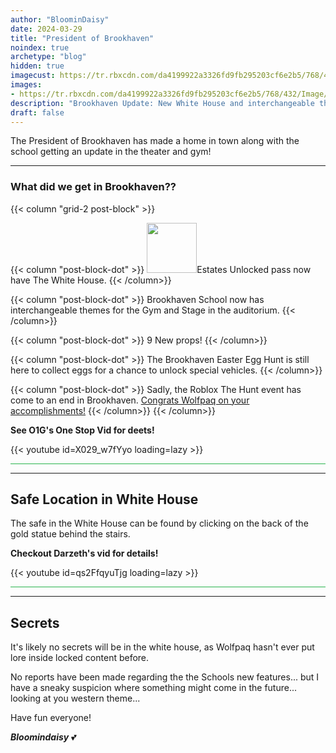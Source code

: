 ```yaml
---
author: "BloominDaisy"
date: 2024-03-29
title: "President of Brookhaven"
noindex: true
archetype: "blog"
hidden: true
imagecust: https://tr.rbxcdn.com/da4199922a3326fd9fb295203cf6e2b5/768/432/Image/Png
images:
- https://tr.rbxcdn.com/da4199922a3326fd9fb295203cf6e2b5/768/432/Image/Png
description: "Brookhaven Update: New White House and interchangeable themes in school gym and theater."
draft: false
---
```


The President of Brookhaven has made a home in town along with the school getting an update in the theater and gym!

---

### What did we get in Brookhaven??

{{< column "grid-2 post-block" >}}

{{< column "post-block-dot" >}}
<img src="https://tr.rbxcdn.com/426be6561d270c3efc78788be6551e8a/420/420/Image/Png" loading="lazy" style="width: 80px; height: 80px;">Estates Unlocked pass now have The White House. 
{{< /column>}}

{{< column "post-block-dot" >}}
Brookhaven School now has interchangeable themes for the Gym and Stage in the auditorium. 
{{< /column>}}

{{< column "post-block-dot" >}}
9 New props!
{{< /column>}}

{{< column "post-block-dot" >}}
The Brookhaven Easter Egg Hunt is still here to collect eggs for a chance to unlock special vehicles.
{{< /column>}}

{{< column "post-block-dot" >}}
Sadly, the Roblox The Hunt event has come to an end in Brookhaven. [Congrats Wolfpaq on your accomplishments!](blog/archive/2024/march/03-15-24/)
{{< /column>}}
{{< /column>}}


<div class="grid-2 post-vid-dot">

**See O1G's One Stop Vid for deets!** 
<div class="grid-1">
{{< youtube id=X029_w7fYyo loading=lazy >}}
</div>
</div>

<hr style="background-color: #28b44c" size=8 class="post-block">

---

## Safe Location in White House

The safe in the White House can be found by clicking on the back of the gold statue behind the stairs.


<div class="grid-2 post-vid-dot">

**Checkout Darzeth's vid for details!** <div class="grid-1">{{< youtube id=qs2FfqyuTjg loading=lazy >}}</div>

</div>

<hr style="background-color: #28b44c" size=8 class="post-block">

---

## Secrets

It's likely no secrets will be in the white house, as Wolfpaq hasn't ever put lore inside locked content before. 

No reports have been made regarding the the Schools new features... but I have a sneaky suspicion where something might come in the future... looking at you western theme...

Have fun everyone!

_**Bloomindaisy**_ <span class="nowrap"><span class="emojify">💕</span>
